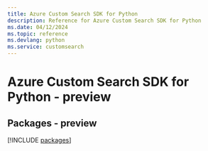 ```yaml
---
title: Azure Custom Search SDK for Python
description: Reference for Azure Custom Search SDK for Python
ms.date: 04/12/2024
ms.topic: reference
ms.devlang: python
ms.service: customsearch
---
```

# Azure Custom Search SDK for Python - preview
## Packages - preview
[!INCLUDE [packages](custom-search-index.md)]